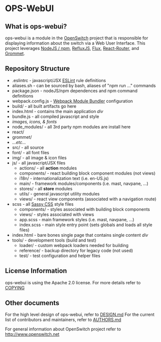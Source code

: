 OPS-WebUI
=========

What is ops-webui?
----------------
ops-webui is a module in the [OpenSwitch](http://www.openswitch.net) project that is responsible for displaying information about the switch via a Web User Interface.  This project leverages [NodeJS / npm](https://nodejs.org/en), [RefluxJS](https://github.com/reflux/refluxjs), [Flux](http://facebook.github.io/react/blog/2014/05/06/flux.html), [React-Router](https://github.com/rackt/react-router), and [Grommet](http://grommet.io/docs/).


Repository Structure
--------------------
* .eslintrc - javascript/JSX [ESLint](http://eslint.org/) rule definitions
* aliases.sh - can be sourced by bash, aliases of "npm run ..." commands
* package.json - nodeJS/npm dependences and npm command definitions
* webpack.config.js - [Webpack Module Bundler](https://webpack.github.io/) configuration
* build/ - all built artifacts go here
 * index.html - contains the main application _div_
 * bundle.js - all compiled javascript and style
 * _images, icons, & fonts_
* node\_modules/ - all 3rd party npm modules are install here
 * react/
 * grommet/
 * _...etc..._
* src/ - all source
 * font/ - all font files
 * img/ - all image & icon files
 * js/ - all javascript/JSX files
    * actions/ - all **action** modules
    * components/ - react building block component modules (not views)
    * i18n/ - internationalization text (i.e. en-US.js)
    * main/ - framework modules/components (i.e. mast, navpane, ...)
    * stores/ - all **store** modules
    * utils/ - general javascript utility modules
    * views/ - react view components (associated with a navigation route)
 * scss - all [Sassy CSS](http://sass-lang.com/guide) style files
    * components/ - styles associated with building block components
    * views/ - styles associated with views
    * app.scss - main framework styles (i.e. mast, navpane, ...)
    * index.scss - main style entry point (sets globals and loads all style files)
 * index.html - bare bones single page that contains single content _div_
* tools/ - development tools (build and test)
  * loader/ - custom webpack loaders needed for building
  * reference/ - backup directory for legacy code (not used)
  * test/ - test configuration and helper files

License Information
--------------------
ops-webui is using the Apache 2.0 license. For more details refer to [COPYING](COPYING)

Other documents
-----------------------------------
For the high level design of ops-webui, refer to [DESIGN.md](DESIGN.md)
For the current list of contributors and maintainers, refer to [AUTHORS.md](AUTHORS.md)

For general information about OpenSwitch project refer to http://www.openswitch.net
